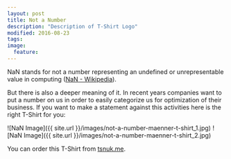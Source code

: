 ```yaml
---
layout: post
title: Not a Number
description: "Description of T-Shirt Logo"
modified: 2016-08-23
tags:
image:
  feature: 
---
```


NaN stands for not a number representing an undefined or unrepresentable value in computing
([NaN - Wikipedia](https://en.wikipedia.org/wiki/NaN)). 

But there is also a deeper meaning of it. In recent years companies want to put a number on us 
in order to easily categorize us for optimization of their business. If you want to make a statement 
against this activities here is the right T-Shirt for you:

![NaN Image]({{ site.url }}/images/not-a-number-maenner-t-shirt_1.jpg)
![NaN Image]({{ site.url }}/images/not-a-number-maenner-t-shirt_2.jpg)

You can order this T-Shirt from
[tsnuk.me](http://www.tsnuk.me/thomas).
